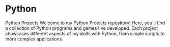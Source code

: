 # Python
Python Projects
Welcome to my Python Projects repository! Here, you'll find a collection of Python programs and games I've developed. Each project showcases different aspects of my skills with Python, from simple scripts to more complex applications.
